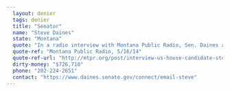 ```yaml
---
  layout: denier
  tags: denier
  title: "Senator"
  name: "Steve Daines"
  state: "Montana"
  quote: "In a radio interview with Montana Public Radio, Sen. Daines admitted that the climate is changing but questioned humans' impact. Daines said that there is “significant debate here” and that the “jury is still out,” and he brought up the debate of sun and solar cycles versus greenhouse gases."
  quote-ref: "Montana Public Radio, 5/16/14"
  quote-ref-url: "http://mtpr.org/post/interview-us-house-candidate-steve-daines"
  dirty-money: "$726,710"
  phone: "202-224-2651"
  contact: "https://www.daines.senate.gov/connect/email-steve"
---
```

